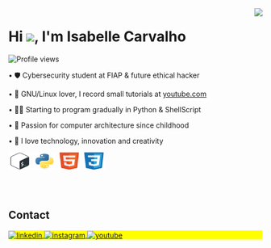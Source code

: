 <img align="right" height="600em" src="https://raw.githubusercontent.com/gist/cyberiia/3e6e25057b79419c4734363337ae34b0/raw/98e967d8732165a07b6f485bd6e6ec0b3d3558a7/githubcard.svg"/>
<h1 align="left">Hi <img src="https://raw.githubusercontent.com/kaueMarques/kaueMarques/master/hi.gif" height="30px">, I'm Isabelle Carvalho</h1>
<p align="left"> <img src="https://komarev.com/ghpvc/?username=cyberiia&color=yellow" alt="Profile views" /> </p>

• 🛡️ Cybersecurity student at FIAP & future ethical hacker

• 🐧 GNU/Linux lover, I record small tutorials at [youtube.com](https://www.youtube.com/channel/UCx1cLTZQ7ebbGQVD83J-d1w)

• 👩‍💻 Starting to program gradually in Python & ShellScript

• 💽 Passion for computer architecture since childhood

• 👾 I love technology, innovation and creativity

<div style="display: inline_block">
<img align="center" alt="Logo-Bash" height="35" width="45" src="https://raw.githubusercontent.com/devicons/devicon/master/icons/bash/bash-original.svg">
<img align="center" alt="Logo-Python" height="35" width="45" src="https://raw.githubusercontent.com/devicons/devicon/master/icons/python/python-original.svg">
<img align="center" alt="Logo-Python" height="35" width="45" src="https://raw.githubusercontent.com/devicons/devicon/master/icons/html5/html5-original.svg">
<img align="center" alt="Logo-Python" height="35" width="45" src="https://raw.githubusercontent.com/devicons/devicon/master/icons/css3/css3-original.svg">
</div> 
  
<br><br>
## Contact

<p align="left" style="background:yellow">
<a href="https://www.linkedin.com/in/isabellecrg/" target="_blank">
  <img align="center" src="https://img.shields.io/badge/-Linkedin-black" alt="linkedin"/>
</a>
<a href="https://www.instagram.com/itzhelloween/" target="_blank">
 <img align="center" src="https://img.shields.io/badge/-Instagram-black" alt="instagram"/>
</a>
<a href="https://www.youtube.com/channel/UCx1cLTZQ7ebbGQVD83J-d1w" target="_blank">
 <img align="center" src="https://img.shields.io/badge/-Youtube-black" alt="youtube"/>
</a>
</p>
